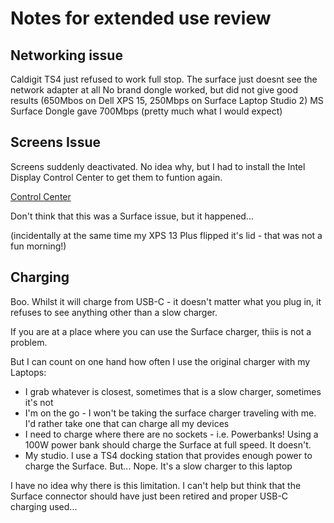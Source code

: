 # Notes for extended use review

## Networking issue

Caldigit TS4 just refused to work full stop. The surface just doesnt see the network adapter at all
No brand dongle worked, but did not give good results (650Mbos on Dell XPS 15, 250Mbps on Surface Laptop Studio 2)
MS Surface Dongle gave 700Mbps (pretty much what I would expect)

## Screens Issue

Screens suddenly deactivated. No idea why, but I had to install the Intel Display Control Center to get them to funtion again.

[Control Center](https://apps.microsoft.com/detail/intel%C2%AE-graphics-control-panel/9NDLCLMMTMRC?hl=en-US&gl=US)

Don't think that this was a Surface issue, but it happened...

(incidentally at the same time my XPS 13 Plus flipped it's lid - that was not a fun morning!)

## Charging

Boo. Whilst it will charge from USB-C - it doesn't matter what you plug in, it refuses to see anything other than a slow charger.

If you are at a place where you can use the Surface charger, thiis is not a problem.

But I can count on one hand how often I use the original charger with my Laptops:

- I grab whatever is closest, sometimes that is a slow charger, sometimes it's not
- I'm on the go - I won't be taking the surface charger traveling with me. I'd rather take one that can charge all my devices
- I need to charge where there are no sockets - i.e. Powerbanks! Using a 100W power bank should charge the Surface at full speed. It doesn't.
- My studio. I use a TS4 docking station that provides enough power to charge the Surface. But... Nope. It's a slow charger to this laptop

I have no idea why there is this limitation. I can't help but think that the Surface connector should have just been retired and proper USB-C charging used...
